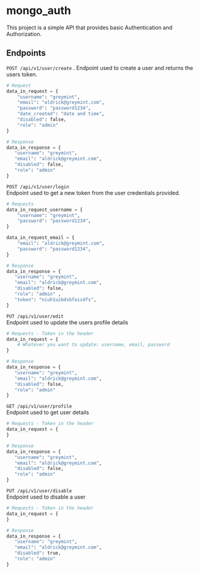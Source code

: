 # mongo_auth

This project is a simple API that provides basic Authentication and Authorization.

## Endpoints

`POST /api/v1/user/create` . 
Endpoint used to create a user and returns the users token.

``` python
# Request
data_in_request = {
    "username": "greymint",
    "email": "aldrick@greymint.com",
    "password": "password1234",
    "date_created": "date and time",
    "disabled": false,
    "role": "admin"
}

# Response
data_in_response = {
   "username": "greymint",
   "email": "aldrick@greymint.com",
   "disabled": false,
   "role": "admin" 
}
```

`POST /api/v1/user/login`  
Endpoint used to get a new token from the user credentials provided.

``` python
# Requests
data_in_request_username = {
    "username": "greymint",
    "password": "password1234",
}

data_in_request_email = {
    "email": "aldrick@greymint.com",
    "password": "password1234",
}

# Response
data_in_response = {
   "username": "greymint",
   "email": "aldrick@greymint.com",
   "disabled": false,
   "role": "admin" ,
   "token": "niuh1uibdsbfoisdfs",
}
```

`PUT /api/v1/user/edit`  
Endpoint used to update the users profile details

``` python
# Requests - Token in the header
data_in_request = {
    # Whatever you want to update: username, email, password
}

# Response
data_in_response = {
   "username": "greymint",
   "email": "aldrick@greymint.com",
   "disabled": false,
   "role": "admin" 
}
```

`GET /api/v1/user/profile`   
Endpoint used to get user details

``` python
# Requests - Token in the header
data_in_request = {
}

# Response
data_in_response = {
   "username": "greymint",
   "email": "aldrick@greymint.com",
   "disabled": false,
   "role": "admin" 
}
```

`PUT /api/v1/user/disable`  
Endpoint used to disable a user

``` python
# Requests - Token in the header
data_in_request = {
}

# Response
data_in_response = {
   "username": "greymint",
   "email": "aldrick@greymint.com",
   "disabled": true,
   "role": "admin" 
}
```
